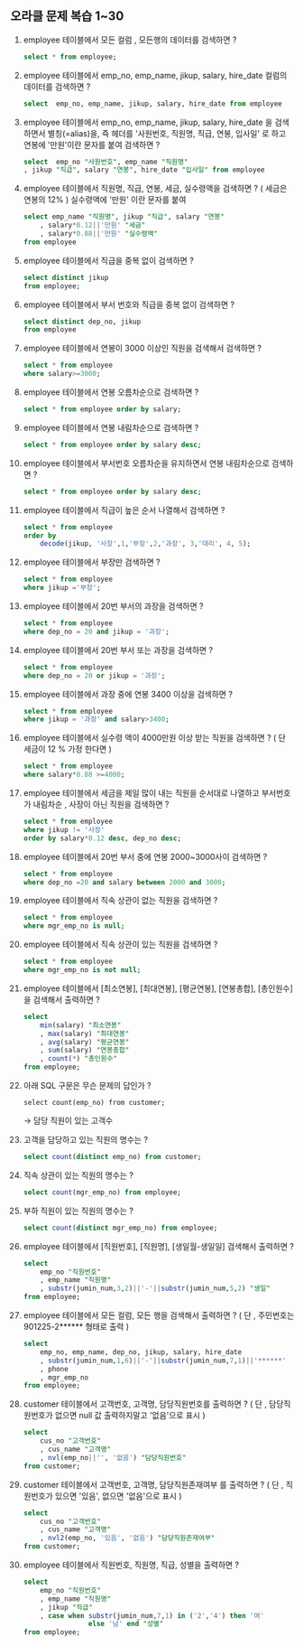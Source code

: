 ## 오라클 문제 복습 1~30

1. employee 테이블에서 모든 컬럼 , 모든행의 데이터를 검색하면 ?

    ```sql
    select * from employee;
    ```

2. employee 테이블에서 emp_no, emp_name, jikup, salary, hire_date 컬럼의 데이터를 검색하면	?

    ```sql
    select  emp_no, emp_name, jikup, salary, hire_date from employee
    ```

3. employee 테이블에서 emp_no, emp_name, jikup, salary, hire_date 을 검색하면서
별칭(=alias)을, 즉 헤더를 '사원번호, 직원명, 직급, 연봉, 입사일' 로 하고 연봉에 '만원'이란 문자를 붙여 검색하면 ?

    ```sql
    select  emp_no "사원번호", emp_name "직원명"
    , jikup "직급", salary "연봉", hire_date "입사일" from employee
    ```

4. employee 테이블에서 직원명, 직급, 연봉, 세금, 실수령액을 검색하면 ? ( 세금은 연봉의 12% )
실수령액에 '만원' 이란 문자를 붙여

    ```sql
    select emp_name "직원명", jikup "직급", salary "연봉"
    	, salary*0.12||'만원' "세금"
    	, salary*0.88||'만원' "실수령액"
    from employee
    ```

5. employee 테이블에서 직급을 중복 없이 검색하면 ?

    ```sql
    select distinct jikup
    from employee;
    ```

6. employee 테이블에서 부서 번호와 직급을 중복 없이 검색하면 ?

    ```sql
    select distinct dep_no, jikup 
    from employee
    ```

7. employee 테이블에서 연봉이 3000 이상인 직원을 검색해서 검색하면 ?

    ```sql
    select * from employee
    where salary>=3000;
    ```

8. employee 테이블에서 연봉 오름차순으로 검색하면 ?

    ```sql
    select * from employee order by salary;
    ```

9. employee 테이블에서 연봉 내림차순으로 검색하면 ?

    ```sql
    select * from employee order by salary desc;
    ```

10. employee 테이블에서 부서번호 오름차순을 유지하면서 연봉 내림차순으로 검색하면 ?

    ```sql
    select * from employee order by salary desc;
    ```

11. employee 테이블에서 직급이 높은 순서 나열해서 검색하면 ?

    ```sql
    select * from employee
    order by
        decode(jikup, '사장',1,'부장',2,'과장', 3,'대리', 4, 5);
    ```

12. employee 테이블에서 부장만 검색하면 ?

    ```sql
    select * from employee
    where jikup ='부장';
    ```

13. employee 테이블에서 20번 부서의 과장을 검색하면 ?

    ```sql
    select * from employee
    where dep_no = 20 and jikup = '과장';
    ```

14. employee 테이블에서 20번 부서 또는 과장을 검색하면 ?

    ```sql
    select * from employee
    where dep_no = 20 or jikup = '과장';
    ```

15. employee 테이블에서 과장 중에 연봉 3400 이상을 검색하면 ?

    ```sql
    select * from employee
    where jikup = '과장' and salary>3400;
    ```

16. employee 테이블에서 실수령 액이 4000만원 이상 받는 직원을 검색하면 ? ( 단 세금이 12 % 가정 한다면 )

    ```sql
    select * from employee
    where salary*0.88 >=4000;
    ```

17. employee 테이블에서 세금을 제일 많이 내는 직원을 순서대로 나열하고 부서번호가 내림차순 , 사장이 아닌 직원을 검색하면 ?

    ```sql
    select * from employee
    where jikup != '사장'
    order by salary*0.12 desc, dep_no desc;
    ```

18. employee 테이블에서 20번 부서 중에 연봉 2000~3000사이 검색하면 ?

    ```sql
    select * from employee
    where dep_no =20 and salary between 2000 and 3000;
    ```

19. employee 테이블에서 직속 상관이 없는 직원을 검색하면 ?

    ```sql
    select * from employee
    where mgr_emp_no is null;
    ```

20. employee 테이블에서 직속 상관이 있는 직원을 검색하면 ?

    ```sql
    select * from employee
    where mgr_emp_no is not null;
    ```

21. employee 테이블에서 [최소연봉], [최대연봉], [평균연봉], [연봉총합], [총인원수]을 검색해서 출력하면 ?

    ```sql
    select 
    	min(salary) "최소연봉"
    	, max(salary) "최대연봉"
    	, avg(salary) "평균연봉"
    	, sum(salary) "연봉총합"
    	, count(*) "총인원수"
    from employee;
    ```

22. 아래 SQL 구문은 무슨 문제의 답인가 ?

    `select count(emp_no) from customer;`

    → 담당 직원이 있는 고객수

23. 고객을 담당하고 있는 직원의 명수는 ?

    ```sql
    select count(distinct emp_no) from customer;
    ```

24. 직속 상관이 있는 직원의 명수는 ?

    ```sql
    select count(mgr_emp_no) from employee;
    ```

25. 부하 직원이 있는 직원의 명수는 ?

    ```sql
    select count(distinct mgr_emp_no) from employee;
    ```

26. employee 테이블에서 [직원번호], [직원명], [생일월-생일일] 검색해서 출력하면 ?

    ```sql
    select
    	emp_no "직원번호"
    	, emp_name "직원명"
    	, substr(jumin_num,3,2)||'-'||substr(jumin_num,5,2) "생일"
    from employee;
    ```

27. employee 테이블에서 모든 컬럼, 모든 행을 검색해서 출력하면 ?
( 단 , 주민번호는 901225-2****** 형태로 출력 )

    ```sql
    select 
    	emp_no, emp_name, dep_no, jikup, salary, hire_date
    	, substr(jumin_num,1,6)||'-'||substr(jumin_num,7,1)||'******'
    	, phone
    	, mgr_emp_no
    from employee;
    ```

28. customer 테이블에서 고객번호, 고객명, 담당직원번호를 출력하면 ?
( 단 , 담당직원번호가 없으면 null 값 출력하지말고 '없음'으로 표시 )

    ```sql
    select 
    	cus_no "고객번호"
    	, cus_name "고객명"
    	, nvl(emp_no||'', '없음') "담당직원번호"
    from customer;
    ```

29. customer 테이블에서 고객번호, 고객명, 담당직원존재여부 를 출력하면 ?
( 단 , 직원번호가 있으면 '있음', 없으면 '없음'으로 표시 )

    ```sql
    select 
    	cus_no "고객번호"
    	, cus_name "고객명"
    	, nvl2(emp_no, '있음', '없음') "담당직원존재여부"
    from customer;
    ```

30. employee 테이블에서 직원번호, 직원명, 직급, 성별을 출력하면 ?

    ```sql
    select 
    	emp_no "직원번호"
    	, emp_name "직원명"
    	, jikup "직급"
    	, case when substr(jumin_num,7,1) in ('2','4') then '여'
    				else '남' end "성별"
    from employee;
    ```
